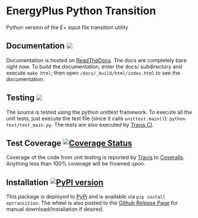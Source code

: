 # EnergyPlus Python Transition
Python version of the E+ input file transition utility

## Documentation [![](https://readthedocs.org/projects/energyplus-python-transition/badge/?version=latest)](http://energyplus-python-transition.readthedocs.org/en/latest/)
Documentation is hosted on [ReadTheDocs](http://energyplus-python-transition.readthedocs.org/en/latest/).  The docs are completely bare right now.  To build the documentation, enter the docs/ subdirectory and execute `make html`; then open `/docs/_build/html/index.html` to see the documentation.

## Testing [![](https://travis-ci.org/Myoldmopar/ep-transition.svg?branch=master)](https://travis-ci.org/Myoldmopar/ep-transition)
The source is tested using the python unittest framework.  To execute all the unit tests, just execute the test file (since it calls `unittest.main()`): `python test/test_main.py`.  The tests are also executed by [Travis CI](https://travis-ci.org/Myoldmopar/ep-transition).

## Test Coverage [![Coverage Status](https://coveralls.io/repos/github/Myoldmopar/ep-transition/badge.svg?branch=master)](https://coveralls.io/github/Myoldmopar/ep-transition?branch=master)
Coverage of the code from unit testing is reported by [Travis](https://travis-ci.org/Myoldmopar/ep-transition) to [Coveralls](https://coveralls.io/github/Myoldmopar/ep-transition).  Anything less than 100% coverage will be frowned upon.

## Installation [![PyPI version](https://badge.fury.io/py/eptransition.svg)](https://badge.fury.io/py/eptransition)
This package is deployed to [PyPi](https://pypi.python.org/pypi/eptransition/) and is available via `pip install eptransition`.  The wheel is also posted to the [Github Release Page](https://github.com/Myoldmopar/ep-transition/releases/) for manual download/installation if desired.
